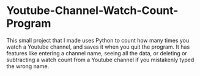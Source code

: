 # Youtube-Channel-Watch-Count-Program
This small project that I made uses Python to count how many times you watch a Youtube channel, and saves it when you quit the program. It has features like entering a channel name, seeing all the data, or deleting or subtracting a watch count from a Youtube channel if you mistakenly typed the wrong name.

